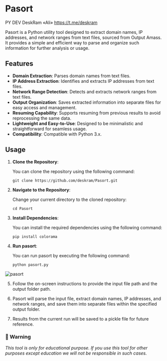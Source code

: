 #                         Pasort
PY DEV DeskRam «Ali» https://t.me/deskram

Pasort is a Python utility tool designed to extract domain names, IP addresses, and network ranges from text files, sourced from Output Amass. It provides a simple and efficient way to parse and organize such information for further analysis or usage.

## Features

- **Domain Extraction**: Parses domain names from text files.
- **IP Address Extraction**: Identifies and extracts IP addresses from text files.
- **Network Range Detection**: Detects and extracts network ranges from text files.
- **Output Organization**: Saves extracted information into separate files for easy access and management.
- **Resuming Capability**: Supports resuming from previous results to avoid reprocessing the same data.
- **Lightweight and Easy-to-Use**: Designed to be minimalistic and straightforward for seamless usage.
- **Compatibility**: Compatible with Python 3.x.

## Usage

1. **Clone the Repository**:

   You can clone the repository using the following command:
   ```shell
   git clone https://github.com/deskram/Pasort.git
   ```

2. **Navigate to the Repository**:

   Change your current directory to the cloned repository:
   ```shell
   cd Pasort
   ```

3. **Install Dependencies**:

   You can install the required dependencies using the following command:
   ```shell
   pip install colorama
   ```

4. **Run pasort**:

   You can run pasort by executing the following command:
   ```shell
   python pasort.py
   ```
![pasort](https://a.top4top.io/p_30649h4zl1.jpg)

5. Follow the on-screen instructions to provide the input file path and the output folder path.

6. Pasort will parse the input file, extract domain names, IP addresses, and network ranges, and save them into separate files within the specified output folder.

7. Results from the current run will be saved to a pickle file for future reference.

### 📢 Warning 
*This tool is only for educational purpose. If you use this tool for other purposes except education we will not be responsible in such cases.*
